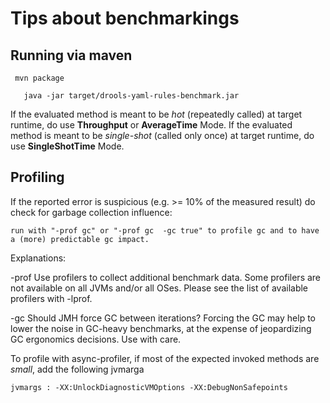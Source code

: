 Tips about benchmarkings
========================


Running via maven
-----------------

`  mvn package `

`   java -jar target/drools-yaml-rules-benchmark.jar`



If the evaluated method is meant to be _hot_ (repeatedly called) at target runtime, do use **Throughput** or **AverageTime** Mode.
If the evaluated method is meant to be _single-shot_ (called only once) at target runtime, do use **SingleShotTime** Mode.


Profiling
---------

If the reported error is suspicious (e.g. >= 10% of the measured result) do check for garbage collection influence:

    run with "-prof gc" or "-prof gc  -gc true" to profile gc and to have a (more) predictable gc impact.

Explanations:

-prof <profiler>            Use profilers to collect additional benchmark data.
Some profilers are not available on all JVMs and/or
all OSes. Please see the list of available profilers
with -lprof.

-gc <boolean>               Should JMH force GC between iterations? Forcing
the GC may help to lower the noise in GC-heavy benchmarks,
at the expense of jeopardizing GC ergonomics decisions.
Use with care.

To profile with async-profiler, if most of the expected invoked methods are _small_, add the following jvmarga

    jvmargs : -XX:UnlockDiagnosticVMOptions -XX:DebugNonSafepoints